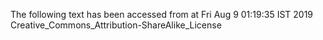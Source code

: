 The following text has been accessed from at Fri Aug 9 01:19:35 IST 2019
Creative_Commons_Attribution-ShareAlike_License
